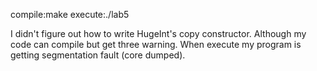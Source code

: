 compile:make
execute:./lab5

I didn't figure out how to write HugeInt's copy constructor.
Although my code can compile but get three warning.
When execute my program is getting segmentation fault (core dumped).
